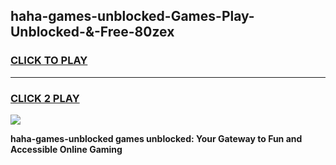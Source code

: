 
## haha-games-unblocked-Games-Play-Unblocked-&-Free-80zex
<h3>
<a href="https://premium76.site?title=haha-games-unblocked&ref=24A">CLICK TO PLAY</a></h3>
<hr>

<h3>
<a href="https://premium76.site?title=haha-games-unblocked&ref=24A">CLICK 2 PLAY</a>
  
</h3>

<a href="https://premium76.site?title=haha-games-unblocked&ref=24A"><img src="https://clearcache.store/games.png"></a>


**haha-games-unblocked games unblocked: Your Gateway to Fun and Accessible Online Gaming**
